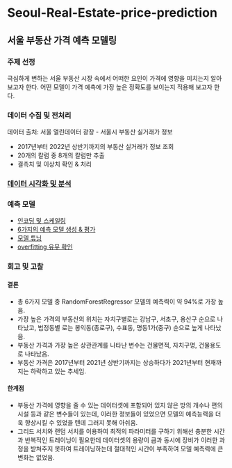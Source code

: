 # Seoul-Real-Estate-price-prediction

## 서울 부동산 가격 예측 모델링

### 주제 선정
극심하게 변하는 서울 부동산 시장 속에서 어떠한 요인이 가격에 영향을 미치는지 알아보고자 한다.
어떤 모델이 가격 예측에 가장 높은 정확도를 보이는지 적용해 보고자 한다.

### 데이터 수집 및 전처리
데이터 출처: 서울 열린데이터 광장 - 서울시 부동산 실거래가 정보
- 2017년부터 2022년 상반기까지의 부동산 실거래가 정보 조회
- 20개의 칼럼 중 8개의 칼럼만 추출
- 결측치 및 이상치 확인 & 처리

### [데이터 시각화 및 분석](https://github.com/ClaireZzhao/seoul-real-estate-price-prediction/blob/main/resources/data%20visualization.pdf)

### 예측 모델
- [인코딩 및 스케일링](https://github.com/ClaireZzhao/seoul-real-estate-price-prediction/blob/8a62e6e14cdaf0c69dcaf34618644284663d3d01/seoul-real-estate-price-prediction.py#L326)
- [6가지의 예측 모델 생성 & 평가](https://github.com/ClaireZzhao/seoul-real-estate-price-prediction/blob/4bf9ea37b83051c2a92a9a19dc4ad642d82a5f89/seoul-real-estate-price-prediction.py#L356)
- [모델 튜닝](https://github.com/ClaireZzhao/seoul-real-estate-price-prediction/blob/9afb183c5e18168d9cf073ab7a318e8bfc36ddf4/seoul-real-estate-price-prediction.py#L402)
- [overfitting 유무 확인](https://github.com/ClaireZzhao/seoul-real-estate-price-prediction/blob/54b7afc85e0e036ccb449f12e9aba5de8968f3a6/seoul-real-estate-price-prediction.py#L431)


### 회고 및 고찰
#### 결론
- 총 6가지 모델 중 RandomForestRegressor 모델의 예측력이 약 94%로 가장 높음.
- 가장 높은 가격의 부동산의 위치는 자치구별로는 강남구, 서초구, 용산구 순으로 나타났고, 법정동별 로는 봉익동(종로구), 수표동, 명동1가(중구) 순으로 높게 나타났음.
- 부동산 가격과 가장 높은 상관관계를 나타난 변수는 건물면적, 자치구명, 건물용도로 나타났음.
- 부동산 가격은 2017년부터 2021년 상반기까지는 상승하다가 2021년부터 현재까지는 하락하고 있는 추세임.

#### 한계점
- 부동산 가격에 영향을 줄 수 있는 데이터셋에 포함되어 있지 않은 방의 개수나 편의시설 등과 같은 변수들이 있는데, 이러한 정보들이 있었으면 모델의 예측능력을 더욱 향상시킬 수 있었을 텐데 그러지 못해 아쉬움.
- 그리드 서치와 랜덤 서치를 이용하여 최적의 파라미터를 구하기 위해선 충분한 시간과 반복적인 트레이닝이 필요한데 데이터셋의 용량이 큼과 동시에 장비가 이러한 과정을 받쳐주지 못하여 트레이닝하는데 절대적인 시간이 부족하여 모델 예측력에 큰 변화는 없었음.
